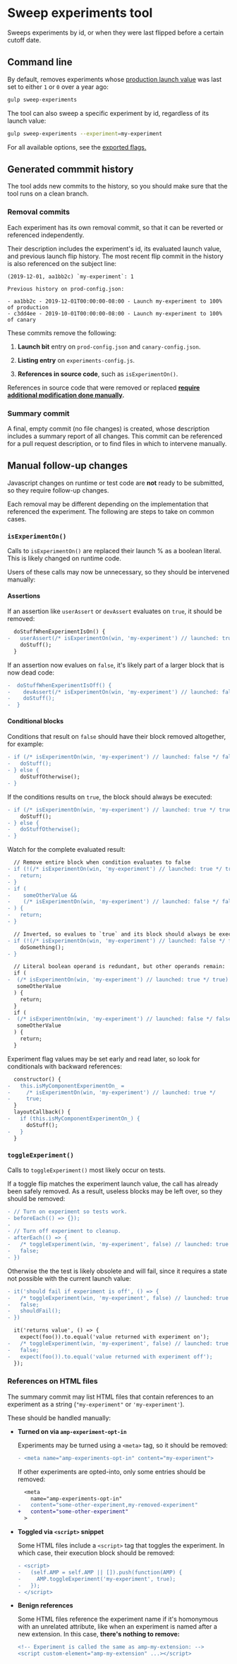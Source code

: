 # Sweep experiments tool

Sweeps experiments by id, or when they were last flipped before a certain cutoff date.

## Command line

By default, removes experiments whose [production launch value](../../global-configs/prod-config.json) was last set to either `1` or `0` over a year ago:

```sh
gulp sweep-experiments
```

The tool can also sweep a specific experiment by id, regardless of its launch value:

```sh
gulp sweep-experiments --experiment=my-experiment
```

For all available options, see the [exported flags.](./index.js)

## Generated commmit history

The tool adds new commits to the history, so you should make sure that the tool runs on a clean branch.

### Removal commits

Each experiment has its own removal commit, so that it can be reverted or referenced independently.

Their description includes the experiment's id, its evaluated launch value, and
previous launch flip history. The most recent flip commit in the history is also referenced on the subject line:

```
(2019-12-01, aa1bb2c) `my-experiment`: 1

Previous history on prod-config.json:

- aa1bb2c - 2019-12-01T00:00:00-08:00 - Launch my-experiment to 100% of production
- c3dd4ee - 2019-10-01T00:00:00-08:00 - Launch my-experiment to 100% of canary
```

These commits remove the following:

1. **Launch bit** entry on `prod-config.json` and `canary-config.json`.

2. **Listing entry** on `experiments-config.js`.

3. **References in source code**, such as `isExperimentOn()`.

References in source code that were removed or replaced **[require additional modification done manually](#followup).**

### Summary commit

A final, empty commit (no file changes) is created, whose description includes a summary report of all changes. This commit can be referenced for a pull request description, or to find files in which to intervene manually.

## <a id="#followup"></a> Manual follow-up changes

Javascript changes on runtime or test code are **not** ready to be submitted, so they require follow-up changes.

Each removal may be different depending on the implementation that referenced the experiment. The following are steps to take on common cases.

### <a id="followup:isExperimentOn"></a> `isExperimentOn()`

Calls to `isExperimentOn()` are replaced their launch % as a boolean literal. This is likely changed on runtime code.

Users of these calls may now be unnecessary, so they should be intervened manually:

#### Assertions

If an assertion like `userAssert` or `devAssert` evaluates on `true`, it should be removed:

```diff
  doStuffWhenExperimentIsOn() {
-   userAssert(/* isExperimentOn(win, 'my-experiment') // launched: true */ true);
    doStuff();
  }
```

If an assertion now evalues on `false`, it's likely part of a larger block that
is now dead code:

```diff
-  doStuffWhenExperimentIsOff() {
-    devAssert(/* isExperimentOn(win, 'my-experiment') // launched: false */ false);
-    doStuff();
-  }
```

#### Conditional blocks

Conditions that result on `false` should have their block removed altogether, for example:

```diff
- if (/* isExperimentOn(win, 'my-experiment') // launched: false */ false) {
-   doStuff();
- } else {
    doStuffOtherwise();
- }
```

If the conditions results on `true`, the block should always be executed:

```diff
- if (/* isExperimentOn(win, 'my-experiment') // launched: true */ true) {
    doStuff();
- } else {
-   doStuffOtherwise();
- }
```

Watch for the complete evaluated result:

```diff
  // Remove entire block when condition evaluates to false
- if (!(/* isExperimentOn(win, 'my-experiment') // launched: true */ true)) {
-   return;
- }
- if (
-    someOtherValue &&
-    (/* isExperimentOn(win, 'my-experiment') // launched: false */ false)
- ) {
-   return;
- }

  // Inverted, so evalues to `true` and its block should always be executed:
- if (!(/* isExperimentOn(win, 'my-experiment') // launched: false */ false)) {
    doSomething();
- }

  // Literal boolean operand is redundant, but other operands remain:
  if (
-  (/* isExperimentOn(win, 'my-experiment') // launched: true */ true) &&
   someOtherValue
  ) {
    return;
  }
  if (
-  (/* isExperimentOn(win, 'my-experiment') // launched: false */ false) ||
   someOtherValue
  ) {
    return;
  }
```

Experiment flag values may be set early and read later, so look for conditionals with backward references:

```diff
  constructor() {
-   this.isMyComponentExperimentOn_ =
-     /* isExperimentOn(win, 'my-experiment') // launched: true */
-     true;
  }
  layoutCallback() {
-   if (this.isMyComponentExperimentOn_) {
      doStuff();
-   }
  }
```

### <a id="followup:toggleExperiment"></a> `toggleExperiment()`

Calls to `toggleExperiment()` most likely occur on tests.

If a toggle flip matches the experiment launch value, the call has already been safely removed. As a result, useless blocks may be left over, so they should be removed:

```diff
- // Turn on experiment so tests work.
- beforeEach(() => {});
-
- // Turn off experiment to cleanup.
- afterEach(() => {
-   /* toggleExperiment(win, 'my-experiment', false) // launched: true */
-   false;
- })
```

Otherwise the the test is likely obsolete and will fail, since it requires a state not possible with the current launch value:

```diff
- it('should fail if experiment is off', () => {
-   /* toggleExperiment(win, 'my-experiment', false) // launched: true */
-   false;
-   shouldFail();
- })

  it('returns value', () => {
    expect(foo()).to.equal('value returned with experiment on');
-   /* toggleExperiment(win, 'my-experiment', false) // launched: true */
-   false;
-   expect(foo()).to.equal('value returned with experiment off');
  });
```

### <a id="followup:html"></a> References on HTML files

The summary commit may list HTML files that contain references to an experiment as a string (`"my-experiment"` or `'my-experiment'`).

These should be handled manually:

- **Turned on via `amp-experiment-opt-in`**

  Experiments may be turned using a `<meta>` tag, so it should be removed:

  ```diff
  - <meta name="amp-experiments-opt-in" content="my-experiment">
  ```

  If other experiments are opted-into, only some entries should be removed:

  ```diff
    <meta
      name="amp-experiments-opt-in"
  -   content="some-other-experiment,my-removed-experiment"
  +   content="some-other-experiment"
    >
  ```

- **Toggled via `<script>` snippet**

  Some HTML files include a `<script>` tag that toggles the experiment. In which case, their execution block should be removed:

  ```diff
  - <script>
  -   (self.AMP = self.AMP || []).push(function(AMP) {
  -     AMP.toggleExperiment('my-experiment', true);
  -   });
  - </script>
  ```

- **Benign references**

  Some HTML files reference the experiment name if it's homonymous with an unrelated attribute, like when an experiment is named after a new extension. In this case, **there's nothing to remove:**

  ```diff
  <!-- Experiment is called the same as amp-my-extension: -->
  <script custom-element="amp-my-extension" ...></script>
  ```
